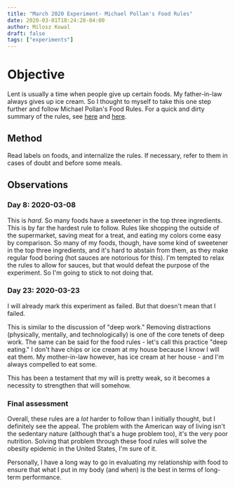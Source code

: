 ```yaml
---
title: "March 2020 Experiment- Michael Pollan's Food Rules"
date: 2020-03-01T18:24:28-04:00
author: Milosz Kowal
draft: false
tags: ["experiments"]
---
```


# Objective

Lent is usually a time when people give up certain foods. My father-in-law always gives up ice cream. So I thought to myself to take this one step further and follow Michael Pollan's Food Rules. For a quick and dirty summary of the rules, see [here](https://www.mrmoneymustache.com/2012/05/11/food-rules-a-shortcut-to-better-health/) and [here](https://liveyourlegend.net/michael-pollans-top-14-food-rules-to-healthy-eating/).

## Method

Read labels on foods, and internalize the rules. If necessary, refer to them in cases of doubt and before some meals.

## Observations

### Day 8: 2020-03-08

This is _hard_. So many foods have a sweetener in the top three ingredients. This is by far the hardest rule to follow. Rules like shopping the outside of the supermarket, saving meat for a treat, and eating my colors come easy by comparison. So many of my foods, though, have some kind of sweetener in the top three ingredients, and it's hard to abstain from them, as they make regular food boring (hot sauces are notorious for this). I'm tempted to relax the rules to allow for sauces, but that would defeat the purpose of the experiment. So I'm going to stick to not doing that.

### Day 23: 2020-03-23

I will already mark this experiment as failed. But that doesn't mean that I failed.

This is similar to the discussion of "deep work." Removing distractions (physically, mentally, and technologically) is one of the core tenets of deep work. The same can be said for the food rules - let's call this practice "deep eating." I don't have chips or ice cream at my house because I know I will eat them. My mother-in-law however, has ice cream at her house - and I'm always compelled to eat some.

This has been a testament that my will is pretty weak, so it becomes a necessity to strengthen that will somehow.

### Final assessment

Overall, these rules are a _lot_ harder to follow than I initially thought, but I definitely see the appeal. The problem with the American way of living isn't the sedentary nature (although that's a huge problem too), it's the very poor nutrition. Solving that
problem through these food rules will solve the obesity epidemic in the United States, I'm sure of it.

Personally, I have a long way to go in evaluating my relationship with food to ensure that what I put in my body (and when) is the best in terms of long-term performance.
